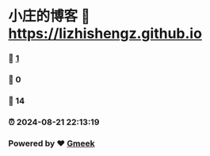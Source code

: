 # 小庄的博客 :link: https://lizhishengz.github.io 
### :page_facing_up: [1](https://lizhishengz.github.io/tag.html) 
### :speech_balloon: 0 
### :hibiscus: 14 
### :alarm_clock: 2024-08-21 22:13:19 
### Powered by :heart: [Gmeek](https://github.com/Meekdai/Gmeek)
